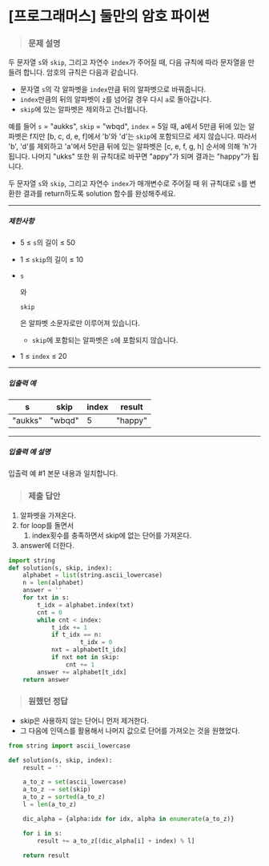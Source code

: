 # [프로그래머스] 둘만의 암호 파이썬

> ### 문제 설명

두 문자열 `s`와 `skip`, 그리고 자연수 `index`가 주어질 때, 다음 규칙에 따라 문자열을 만들려 합니다. 암호의 규칙은 다음과 같습니다.

- 문자열 `s`의 각 알파벳을 `index`만큼 뒤의 알파벳으로 바꿔줍니다.
- `index`만큼의 뒤의 알파벳이 `z`를 넘어갈 경우 다시 `a`로 돌아갑니다.
- `skip`에 있는 알파벳은 제외하고 건너뜁니다.

예를 들어 `s` = "aukks", `skip` = "wbqd", `index` = 5일 때, a에서 5만큼 뒤에 있는 알파벳은 f지만 [b, c, d, e, f]에서 'b'와 'd'는 `skip`에 포함되므로 세지 않습니다. 따라서 'b', 'd'를 제외하고 'a'에서 5만큼 뒤에 있는 알파벳은 [c, e, f, g, h] 순서에 의해 'h'가 됩니다. 나머지 "ukks" 또한 위 규칙대로 바꾸면 "appy"가 되며 결과는 "happy"가 됩니다.

두 문자열 `s`와 `skip`, 그리고 자연수 `index`가 매개변수로 주어질 때 위 규칙대로 `s`를 변환한 결과를 return하도록 solution 함수를 완성해주세요.

------

##### 제한사항

- 5 ≤ `s`의 길이 ≤ 50

- 1 ≤ `skip`의 길이 ≤ 10

- ```
  s
  ```

  와

   

  ```
  skip
  ```

  은 알파벳 소문자로만 이루어져 있습니다.

  - `skip`에 포함되는 알파벳은 `s`에 포함되지 않습니다.

- 1 ≤ `index` ≤ 20

------

##### 입출력 예

| s       | skip   | index | result  |
| ------- | ------ | ----- | ------- |
| "aukks" | "wbqd" | 5     | "happy" |

------

##### 입출력 예 설명

입출력 예 #1
본문 내용과 일치합니다.

> ### 제출 답안

1. 알파벳을 가져온다.
2. for loop를 돌면서
   1. index횟수를 충족하면서 skip에 없는 단어를 가져온다.
3. answer에 더한다.

```python
import string
def solution(s, skip, index):
    alphabet = list(string.ascii_lowercase)
    n = len(alphabet)
    answer = ''
    for txt in s:
        t_idx = alphabet.index(txt)
        cnt = 0
        while cnt < index:
            t_idx += 1
            if t_idx == n:
                    t_idx = 0
            nxt = alphabet[t_idx]
            if nxt not in skip:
                cnt += 1
        answer += alphabet[t_idx]
    return answer
```

> ### 원했던 정답

- skip은 사용하지 않는 단어니 먼저 제거한다.
- 그 다음에 인덱스를 활용해서 나머지 값으로 단어를 가져오는 것을 원했었다.

```python
from string import ascii_lowercase

def solution(s, skip, index):
    result = ''

    a_to_z = set(ascii_lowercase)
    a_to_z -= set(skip)
    a_to_z = sorted(a_to_z)
    l = len(a_to_z)

    dic_alpha = {alpha:idx for idx, alpha in enumerate(a_to_z)}

    for i in s:
        result += a_to_z[(dic_alpha[i] + index) % l]

    return result
```

